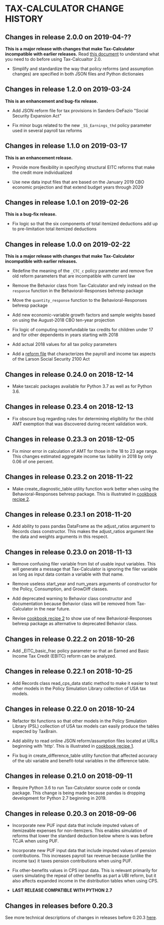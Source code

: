TAX-CALCULATOR CHANGE HISTORY
=============================


Changes in release 2.0.0 on 2019-04-??
--------------------------------------

**This is a major release with changes that make Tax-Calculator
incompatible with earlier releases.**  Read
[this document](UPGRADING.md#upgrading-to-tax-calculator-20)
to understand what you need to do before using Tax-Calcualtor 2.0.

- Simplify and standardize the way that policy reforms (and assumption changes) are specified in both JSON files and Python dictionaies


Changes in release 1.2.0 on 2019-03-24
--------------------------------------

**This is an enhancement and bug-fix release.**

- Add JSON reform file for tax provisions in Sanders-DeFazio "Social Security Expansion Act"

- Fix minor bugs related to the new `_SS_Earnings_thd` policy parameter used in several payroll tax reforms


Changes in release 1.1.0 on 2019-03-17
--------------------------------------

**This is an enhancement release.**

- Provide more flexibility in specifying structural EITC reforms that make the credit more individualized

- Use new data input files that are based on the January 2019 CBO economic projection and that extend budget years through 2029


Changes in release 1.0.1 on 2019-02-26
--------------------------------------

**This is a bug-fix release.**

- Fix logic so that the six components of total itemized deductions add up to pre-limitation total itemized deductions


Changes in release 1.0.0 on 2019-02-22
--------------------------------------

**This is a major release with changes that make Tax-Calculator
incompatible with earlier releases.**

- Redefine the meaning of the `_CTC_c` policy parameter and remove five old reform parameters that are incompatible with current law

- Remove the Behavior class from Tax-Calculator and rely instead on the `response` function in the Behavioral-Responses behresp package

- Move the `quantity_response` function to the Behavioral-Responses behresp package

- Add new economic-variable growth factors and sample weights based on using the August-2018 CBO ten-year projection

- Fix logic of computing nonrefundable tax credits for children under 17 and for other dependents in years starting with 2018

- Add actual 2018 values for all tax policy parameters

- Add a [reform file](https://github.com/PSLmodels/Tax-Calculator/blob/master/taxcalc/reforms/Larson2019.json) that characterizes the payroll and income tax aspects of the Larson Social Security 2100 Act


Changes in release 0.24.0 on 2018-12-14
---------------------------------------

- Make taxcalc packages available for Python 3.7 as well as for Python 3.6.


Changes in release 0.23.4 on 2018-12-13
---------------------------------------

- Fix obscure bug regarding rules for determining eligibility for the child AMT exemption that was discovered during recent validation work.


Changes in release 0.23.3 on 2018-12-05
---------------------------------------

- Fix minor error in calculation of AMT for those in the 18 to 23 age range.  This changes estimated aggregate income tax liability in 2018 by only 0.06 of one percent.


Changes in release 0.23.2 on 2018-11-22
---------------------------------------

- Make create_diagnostic_table utility function work better when using the Behavioral-Responses behresp package.  This is illustrated in [cookbook recipe
2](https://PSLmodels.github.io/Tax-Calculator/cookbook.html#recipe02).


Changes in release 0.23.1 on 2018-11-20
---------------------------------------

- Add ability to pass pandas DataFrame as the adjust_ratios argument to Records class constructor.  This makes the adjust_ratios argument like the data and weights arguments in this respect.


Changes in release 0.23.0 on 2018-11-13
---------------------------------------

- Remove confusing filer variable from list of usable input variables.  This will generate a message that Tax-Calculator is ignoring the filer variable as long as input data contain a variable with that name.

- Remove useless start_year and num_years arguments of constructor for the Policy, Consumption, and GrowDiff classes.

- Add deprecated warning to Behavior class constructor and documentation because Behavior class will be removed from Tax-Calculator in the near future.

- Revise [cookbook recipe 2](https://PSLmodels.github.io/Tax-Calculator/cookbook.html#recipe02) to show use of new Behavioral-Responses behresp package as alternative to deprecated Behavior class.


Changes in release 0.22.2 on 2018-10-26
---------------------------------------

- Add _EITC_basic_frac policy parameter so that an Earned and Basic Income Tax Credit (EBITC) reform can be analyzed.


Changes in release 0.22.1 on 2018-10-25
---------------------------------------

- Add Records class read_cps_data static method to make it easier to test other models in the Policy Simulation Library collection of USA tax models.


Changes in release 0.22.0 on 2018-10-24
---------------------------------------

- Refactor tbi functions so that other models in the Policy Simulation Library (PSL) collection of USA tax models can easily produce the tables expected by TaxBrain.

- Add ability to read online JSON reform/assumption files located at URLs beginning with 'http'.  This is illustrated in [cookbook recipe 1](https://PSLmodels.github.io/Tax-Calculator/cookbook.html#recipe01).

- Fix bug in create_difference_table utility function that affected accuracy of the ubi variable and benefit-total variables in the difference table.


Changes in release 0.21.0 on 2018-09-11
---------------------------------------

- Require Python 3.6 to run Tax-Calculator source code or conda package.  This change is being made because pandas is dropping development for Python 2.7 beginning in 2019.


Changes in release 0.20.3 on 2018-09-06
---------------------------------------

- Incorporate new PUF input data that include imputed values of itemizeable expenses for non-itemizers.  This enables simulation of reforms that lower the standard deduction below where is was before TCJA when using PUF.

- Incorporate new PUF input data that include imputed values of pension contributions.  This increases payroll tax revenue because (unlike the income tax) it taxes pension contributions when using PUF.

- Fix other-benefits values in CPS input data.  This is relevant primarily for users simulating the repeal of other benefits as part a UBI reform, but it also affects expanded income in the distribution tables when using CPS.

- **LAST RELEASE COMPATIBLE WITH PYTHON 2.7**


Changes in releases before 0.20.3
---------------------------------
See more technical descriptions of changes in releases before 0.20.3
[here](https://github.com/PSLmodels/Tax-Calculator/blob/master/RELEASES.md#2018-08-10-release-0202).
